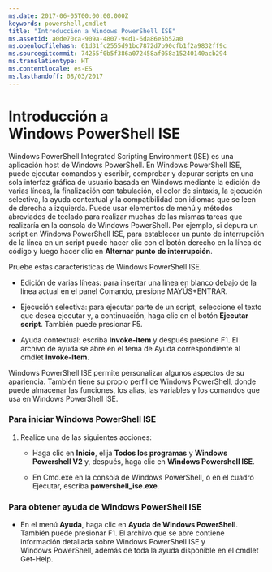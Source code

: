 ```yaml
---
ms.date: 2017-06-05T00:00:00.000Z
keywords: powershell,cmdlet
title: "Introducción a Windows PowerShell ISE"
ms.assetid: a0de70ca-909a-4807-94d1-6da86e5b52a0
ms.openlocfilehash: 61d31fc2555d91bc7872d7b90cfb1f2a9832ff9c
ms.sourcegitcommit: 74255f0b5f386a072458af058a15240140acb294
ms.translationtype: HT
ms.contentlocale: es-ES
ms.lasthandoff: 08/03/2017
---
```

# <a name="introducing-the-windows-powershell-ise"></a>Introducción a Windows PowerShell ISE
Windows PowerShell Integrated Scripting Environment (ISE) es una aplicación host de Windows PowerShell. En Windows PowerShell ISE, puede ejecutar comandos y escribir, comprobar y depurar scripts en una sola interfaz gráfica de usuario basada en Windows mediante la edición de varias líneas, la finalización con tabulación, el color de sintaxis, la ejecución selectiva, la ayuda contextual y la compatibilidad con idiomas que se leen de derecha a izquierda.
Puede usar elementos de menú y métodos abreviados de teclado para realizar muchas de las mismas tareas que realizaría en la consola de Windows PowerShell.  Por ejemplo, si depura un script en Windows PowerShell ISE, para establecer un punto de interrupción de la línea en un script puede hacer clic con el botón derecho en la línea de código y luego hacer clic en **Alternar punto de interrupción**.

Pruebe estas características de Windows PowerShell ISE.

-   Edición de varias líneas: para insertar una línea en blanco debajo de la línea actual en el panel Comando, presione MAYÚS+ENTRAR.

-   Ejecución selectiva: para ejecutar parte de un script, seleccione el texto que desea ejecutar y, a continuación, haga clic en el botón **Ejecutar script**. También puede presionar F5.

-   Ayuda contextual: escriba **Invoke-Item** y después presione F1. El archivo de ayuda se abre en el tema de Ayuda correspondiente al cmdlet **Invoke-Item**.

Windows PowerShell ISE permite personalizar algunos aspectos de su apariencia. También tiene su propio perfil de Windows PowerShell, donde puede almacenar las funciones, los alias, las variables y los comandos que usa en Windows PowerShell ISE.

### <a name="to-start-the-windows-powershell-ise"></a>Para iniciar Windows PowerShell ISE

1.  Realice una de las siguientes acciones:

    -   Haga clic en **Inicio**, elija **Todos los programas** y **Windows Powershell V2** y, después, haga clic en **Windows Powershell ISE**.

    -   En Cmd.exe en la consola de Windows PowerShell, o en el cuadro Ejecutar, escriba **powershell_ise.exe**.

### <a name="to-get-help-in-the-windows-powershell-ise"></a>Para obtener ayuda de Windows PowerShell ISE

-   En el menú **Ayuda**, haga clic en **Ayuda de Windows PowerShell**. También puede presionar F1. El archivo que se abre contiene información detallada sobre Windows PowerShell ISE y Windows PowerShell, además de toda la ayuda disponible en el cmdlet Get-Help.

